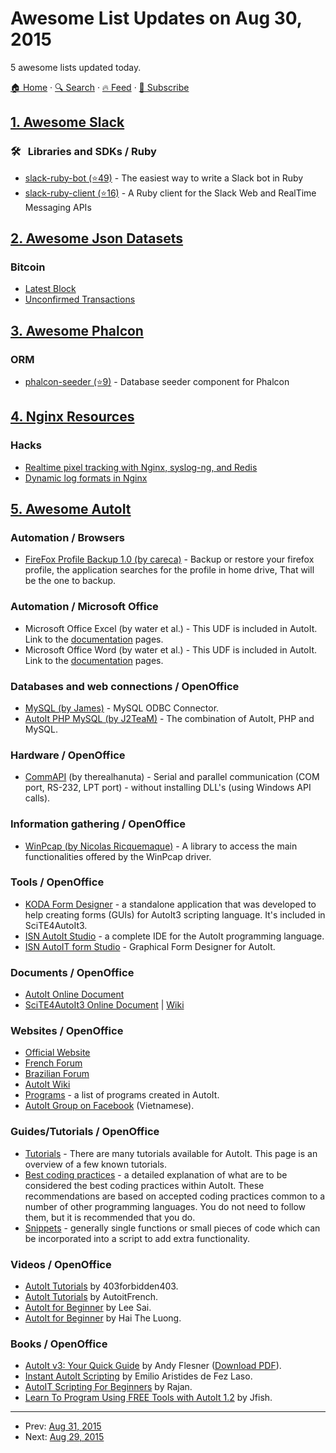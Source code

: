 # Awesome List Updates on Aug 30, 2015

5 awesome lists updated today.

[🏠 Home](/README.md) · [🔍 Search](https://www.trackawesomelist.com/search/) · [🔥 Feed](https://www.trackawesomelist.com/rss.xml) · [📮 Subscribe](https://trackawesomelist.us17.list-manage.com/subscribe?u=d2f0117aa829c83a63ec63c2f&id=36a103854c)



## [1. Awesome Slack](/content/matiassingers/awesome-slack/README.md)

### :hammer_and_wrench:   Libraries and SDKs / Ruby

*   [slack-ruby-bot (⭐49)](https://github.com/dblock/slack-ruby-bot) - The easiest way to write a Slack bot in Ruby
*   [slack-ruby-client (⭐16)](https://github.com/dblock/slack-ruby-client) - A Ruby client for the Slack Web and RealTime Messaging APIs

## [2. Awesome Json Datasets](/content/jdorfman/awesome-json-datasets/README.md)

### Bitcoin

*   [Latest Block](https://blockchain.info/latestblock)
*   [Unconfirmed Transactions](https://blockchain.info/unconfirmed-transactions?format=json)

## [3. Awesome Phalcon](/content/phalcon/awesome-phalcon/README.md)

### ORM

*   [phalcon-seeder (⭐9)](https://github.com/SidRoberts/phalcon-seeder) - Database seeder component for Phalcon

## [4. Nginx Resources](/content/fcambus/nginx-resources/README.md)

### Hacks

*   [Realtime pixel tracking with Nginx, syslog-ng, and Redis](https://benwilber.github.io/nginx/redis/syslog/pixel-tracking/2013/09/13/realtime-pixel-tracking-with-nginx-syslog-ng-and-redis.html)
*   [Dynamic log formats in Nginx](https://benwilber.github.io/nginx/syslog/logging/2015/08/26/dynamic-log-formats-in-nginx.html)

## [5. Awesome AutoIt](/content/J2TEAM/awesome-AutoIt/README.md)

### Automation / Browsers

*   [FireFox Profile Backup 1.0 (by careca)](https://www.autoitscript.com/forum/files/file/224-firefox-profile-backup/) - Backup or restore your firefox profile, the application searches for the profile in home drive, That will be the one to backup.

### Automation / Microsoft Office

*   Microsoft Office Excel (by water et al.) - This UDF is included in AutoIt. Link to the [documentation](https://www.autoitscript.com/wiki/Excel_UDF) pages.
*   Microsoft Office Word (by water et al.) - This UDF is included in AutoIt. Link to the [documentation](https://www.autoitscript.com/wiki/Word_UDF) pages.

### Databases and web connections / OpenOffice

*   [MySQL (by James)](https://www.autoitscript.com/forum/topic/122360-mysql-odbc-connector-udf) - MySQL ODBC Connector.
*   [AutoIt PHP MySQL (by J2TeaM)](https://www.autoitscript.com/forum/topic/173984-the-combination-of-autoit-php-and-mysql/) - The combination of AutoIt, PHP and MySQL.

### Hardware / OpenOffice

*   [CommAPI](https://github.com/J2TEAM/awesome-AutoIt/blob/master/wiki/CommAPI "CommAPI") (by therealhanuta) - Serial and parallel communication (COM port, RS-232, LPT port) - without installing DLL's (using Windows API calls).

### Information gathering / OpenOffice

*   [WinPcap (by Nicolas Ricquemaque)](http://opensource.grisambre.net/pcapau3/) - A library to access the main functionalities offered by the WinPcap driver.

### Tools / OpenOffice

*   [KODA Form Designer](http://koda.darkhost.ru/) - a standalone application that was developed to help creating forms (GUIs) for AutoIt3 scripting language. It's included in SciTE4AutoIt3.
*   [ISN AutoIt Studio](http://www.isnetwork.at/index.php?option=com_content\&view=article\&id=10\&Itemid=115) - a complete IDE for the AutoIt programming language.
*   [ISN AutoIT form Studio](http://www.isnetwork.at/index.php?option=com_content\&view=article\&id=7\&Itemid=116) - Graphical Form Designer for AutoIt.

### Documents / OpenOffice

*   [AutoIt Online Document](https://www.autoitscript.com/autoit3/docs/)
*   [SciTE4AutoIt3 Online Document](https://www.autoitscript.com/autoit3/scite/docs/SciTE4AutoIt3.html) | [Wiki](https://www.autoitscript.com/wiki/SciTE4AutoIt3)

### Websites / OpenOffice

*   [Official Website](https://www.autoitscript.com/)
*   [French Forum](http://www.autoitscript.fr/)
*   [Brazilian Forum](http://forum.autoitbrasil.com/)
*   [AutoIt Wiki](https://www.autoitscript.com/wiki)
*   [Programs](https://www.autoitscript.com/wiki/AutoIt_Programs) - a list of programs created in AutoIt.
*   [AutoIt Group on Facebook](https://www.facebook.com/groups/autoitscript/) (Vietnamese).

### Guides/Tutorials / OpenOffice

*   [Tutorials](https://www.autoitscript.com/wiki/Tutorials) - There are many tutorials available for AutoIt. This page is an overview of a few known tutorials.
*   [Best coding practices](https://www.autoitscript.com/wiki/Best_coding_practices) - a detailed explanation of what are to be considered the best coding practices within AutoIt. These recommendations are based on accepted coding practices common to a number of other programming languages. You do not need to follow them, but it is recommended that you do.
*   [Snippets](https://www.autoitscript.com/wiki/AutoIt_Snippets) - generally single functions or small pieces of code which can be incorporated into a script to add extra functionality.

### Videos / OpenOffice

*   [AutoIt Tutorials](https://www.youtube.com/playlist?list=PL1DCD109B801D0DE6) by 403forbidden403.
*   [AutoIt Tutorials](https://www.youtube.com/user/AutoitFrench/videos) by AutoitFrench.
*   [AutoIt for Beginner](https://www.youtube.com/playlist?list=PLNeDQQ_ukvRoz5IKgFy1pgfZVqDuZf5X2) by Lee Sai.
*   [AutoIt for Beginner](https://www.youtube.com/playlist?list=PLADZ5XR0fS9B1AL1FmLUCfrXoRu2nYOKu) by Hai The Luong.

### Books / OpenOffice

*   [AutoIt v3: Your Quick Guide](http://shop.oreilly.com/product/9780596515126.do) by Andy Flesner ([Download PDF](https://www.google.com/search?q=AutoIt+v3%3A+Your+Quick+Guide+filetype%3Apdf)).
*   [Instant AutoIt Scripting](https://books.google.com.vn/books?id=TgY2-RSxhDUC) by Emilio Aristides de Fez Laso.
*   [AutoIT Scripting For Beginners](https://books.google.com.vn/books?id=ugdeCgAAQBAJ) by Rajan.
*   [Learn To Program Using FREE Tools with AutoIt 1.2](https://www.autoitscript.com/forum/files/file/351-learn-to-program-using-free-tools-with-autoit/) by Jfish.

---

- Prev: [Aug 31, 2015](/content/2015/08/31/README.md)
- Next: [Aug 29, 2015](/content/2015/08/29/README.md)